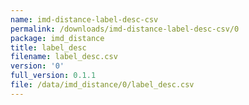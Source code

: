 ```yaml
---
name: imd-distance-label-desc-csv
permalink: /downloads/imd-distance-label-desc-csv/0
package: imd_distance
title: label_desc
filename: label_desc.csv
version: '0'
full_version: 0.1.1
file: /data/imd_distance/0/label_desc.csv
---
```

